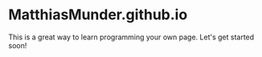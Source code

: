 MatthiasMunder.github.io
========================

This is a great way to learn programming your own page.
Let's get started soon!
